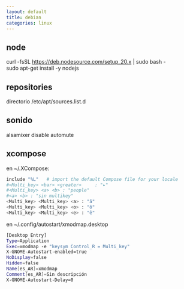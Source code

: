 ```yaml
---
layout: default
title: debian
categories: linux
---
```

## node
curl -fsSL https://deb.nodesource.com/setup_20.x | sudo bash -  
sudo apt-get install -y nodejs  

## repositories
directorio /etc/apt/sources.list.d  

## sonido
alsamixer disable automute

## xcompose 
en ~/.XCompose:  
```bash
include "%L"   # import the default Compose file for your locale
#<Multi_key> <bar> <greater>     : "▸"
#<Multi_key> <a> <b> : "people"
#<a> <b> : "sin multikey"
<Multi_key> <Multi_key> <a> : "ã"
<Multi_key> <Multi_key> <o> : "õ"
<Multi_key> <Multi_key> <e> : "ê"
```

en ~/.config/autostart/xmodmap.desktop
```bash
[Desktop Entry]
Type=Application
Exec=xmodmap -e "keysym Control_R = Multi_key"
X-GNOME-Autostart-enabled=true
NoDisplay=false
Hidden=false
Name[es_AR]=xmodmap
Comment[es_AR]=Sin descripción
X-GNOME-Autostart-Delay=0
```
